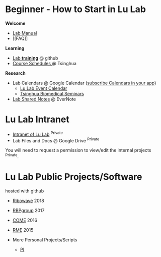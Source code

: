 # Beginner - How to Start in Lu Lab

**Welcome** 

* [Lab Manual](https://www.jianguoyun.com/p/DSbqU-EQ9sSIBhj50Dg)
* [[FAQ]]

**Learning** 

* [Lab **training**](https://lulab.github.io/training) @ github
* [Course Schedules ](https://www.evernote.com/pub/view/luzhiustc/teaching) @ Tsinghua

**Research** 

* Lab Calendars @ Google Calendar \([subscribe Calendars in your app](http://www.ncrnalab.org/wiki2/doku.php?id=lab_calendars)\)
  * [Lu Lab Event Calendar](https://calendar.google.com/calendar/embed?src=rhfq9d5sr46lqjpg3vd1ncbosc%40group.calendar.google.com&ctz=Asia%2FShanghai)
  * [Tsinghua Biomedical Seminars](https://calendar.google.com/calendar/embed?src=hrabiq5okeupg1tfnpa7g9qqr0%40group.calendar.google.com&ctz=Asia%2FShanghai)
* [Lab Shared Notes](https://www.evernote.com/pub/luzhiustc/lulabsharednotes) @ EverNote


# Lu Lab Intranet

* [Intranet of Lu Lab](http://lulab.github.io/intranet) <sup>Private</sup>
* Lab Files and Docs @ Google Drive <sup>Private</sup>

You will need to request a permission to view/edit the internal projects <sup>Private</sup>.





# Lu Lab Public Projects/Software
hosted with github

* [Ribowave](http://lulab.github.io/Ribowave) 2018
* [RBPgroup](https://github.com/lulab/RBPgroup) 2017
* [COME](https://github.com/lulab/COME) 2016
* [RME](https://github.com/lulab/RME) 2015

* More Personal Projects/Scripts
  * [PI](http://lulab.github.io/PI) 




